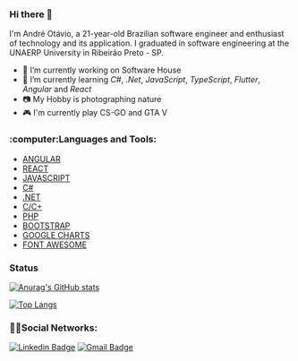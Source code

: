 ### Hi there 👋

I'm André Otávio, a 21-year-old Brazilian software engineer and enthusiast of technology and its application.
I graduated in software engineering at the UNAERP University in Ribeirão Preto - SP.

- 🔭 I’m currently working on Software House 
- 🌱 I’m currently learning *C#*, *.Net*, *JavaScript*, *TypeScript*, *Flutter*, *Angular* and *React*
- 📷 My Hobby is photographing nature
- 🎮 I'm currently play CS-GO and GTA V

<h3 align="left">:computer:Languages and Tools:</h3>
<p align="left"> 
<ul>
  <li><a href="https://angular.io/">ANGULAR</a></li>
  <li><a href="https://react.dev/">REACT</a></li>
  <li><a href="https://www.javascript.com/">JAVASCRIPT</a></li>
  <li><a href="https://docs.microsoft.com/pt-br/dotnet/csharp/">C#</a></li>
  <li><a href="https://docs.microsoft.com/pt-br/dotnet/csharp/">.NET</a></li>
  <li><a href="http://linguagemc.com.br/">C/C+</a></li>
  <li><a href="https://www.php.net/">PHP</a></li>
  <li><a href="https://getbootstrap.com/">BOOTSTRAP</a></li>  
  <li><a href="https://developers.google.com/chart/">GOOGLE CHARTS</a></li>
  <li><a href="https://fontawesome.com/">FONT AWESOME</a></li>
</ul>
</p>

### Status

[![Anurag's GitHub stats](https://github-readme-stats.vercel.app/api?username=dequim1000&hide=issues,contribs&hide_border=true&count_private=true)](https://github.com/dequim1000/github-readme-stats)

[![Top Langs](https://github-readme-stats.vercel.app/api/top-langs/?username=dequim1000&langs_count=8&layout=compact&hide_border=true)](https://github.com/dequim1000/github-readme-stats)

<h3 align="left">👨‍💻Social Networks:</h3>

[![Linkedin Badge](https://img.shields.io/badge/-andreotavio-6633cc?style=flat-square&logo=Linkedin&logoColor=white&link=https://www.linkedin.com/in/andreotavio/)](https://www.linkedin.com/in/andreotavio/) 
[![Gmail Badge](https://img.shields.io/badge/-Gmail-6633cc?style=flat-square&logo=Gmail&logoColor=white&link=mailto:andreotaviobordonal@gmail.com)](mailto:andreotaviobordonal@gmail.com)


